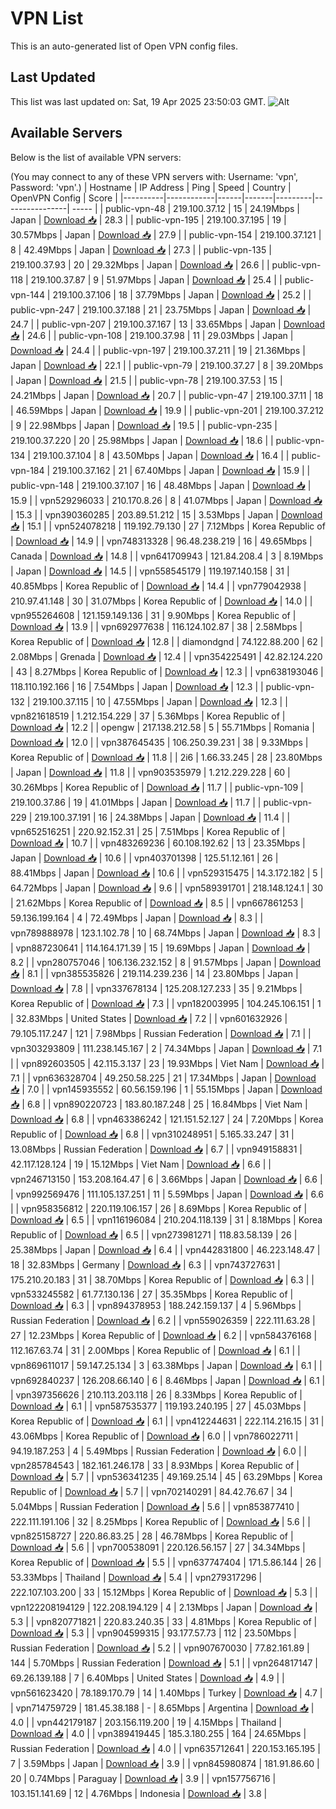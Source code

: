 # VPN List

This is an auto-generated list of Open VPN config files.

## Last Updated

This list was last updated on: Sat, 19 Apr 2025 23:50:03 GMT.
![Alt](https://repobeats.axiom.co/api/embed/186b98318ef1479477931607c1ad7d823f12451f.svg "Repobeats analytics image")

## Available Servers

Below is the list of available VPN servers:

(You may connect to any of these VPN servers with: Username: 'vpn', Password: 'vpn'.)
| Hostname | IP Address | Ping | Speed | Country | OpenVPN Config | Score |
|----------|------------|------|-------|---------|----------------| ----- |
| public-vpn-48 | 219.100.37.12 | 15 | 24.19Mbps | Japan | [Download 📥](./configs/server_0_JP.ovpn) | 28.3 |
| public-vpn-195 | 219.100.37.195 | 19 | 30.57Mbps | Japan | [Download 📥](./configs/server_1_JP.ovpn) | 27.9 |
| public-vpn-154 | 219.100.37.121 | 8 | 42.49Mbps | Japan | [Download 📥](./configs/server_2_JP.ovpn) | 27.3 |
| public-vpn-135 | 219.100.37.93 | 20 | 29.32Mbps | Japan | [Download 📥](./configs/server_3_JP.ovpn) | 26.6 |
| public-vpn-118 | 219.100.37.87 | 9 | 51.97Mbps | Japan | [Download 📥](./configs/server_4_JP.ovpn) | 25.4 |
| public-vpn-144 | 219.100.37.106 | 18 | 37.79Mbps | Japan | [Download 📥](./configs/server_5_JP.ovpn) | 25.2 |
| public-vpn-247 | 219.100.37.188 | 21 | 23.75Mbps | Japan | [Download 📥](./configs/server_6_JP.ovpn) | 24.7 |
| public-vpn-207 | 219.100.37.167 | 13 | 33.65Mbps | Japan | [Download 📥](./configs/server_7_JP.ovpn) | 24.6 |
| public-vpn-108 | 219.100.37.98 | 11 | 29.03Mbps | Japan | [Download 📥](./configs/server_8_JP.ovpn) | 24.4 |
| public-vpn-197 | 219.100.37.211 | 19 | 21.36Mbps | Japan | [Download 📥](./configs/server_9_JP.ovpn) | 22.1 |
| public-vpn-79 | 219.100.37.27 | 8 | 39.20Mbps | Japan | [Download 📥](./configs/server_10_JP.ovpn) | 21.5 |
| public-vpn-78 | 219.100.37.53 | 15 | 24.21Mbps | Japan | [Download 📥](./configs/server_11_JP.ovpn) | 20.7 |
| public-vpn-47 | 219.100.37.11 | 18 | 46.59Mbps | Japan | [Download 📥](./configs/server_12_JP.ovpn) | 19.9 |
| public-vpn-201 | 219.100.37.212 | 9 | 22.98Mbps | Japan | [Download 📥](./configs/server_13_JP.ovpn) | 19.5 |
| public-vpn-235 | 219.100.37.220 | 20 | 25.98Mbps | Japan | [Download 📥](./configs/server_14_JP.ovpn) | 18.6 |
| public-vpn-134 | 219.100.37.104 | 8 | 43.50Mbps | Japan | [Download 📥](./configs/server_15_JP.ovpn) | 16.4 |
| public-vpn-184 | 219.100.37.162 | 21 | 67.40Mbps | Japan | [Download 📥](./configs/server_16_JP.ovpn) | 15.9 |
| public-vpn-148 | 219.100.37.107 | 16 | 48.48Mbps | Japan | [Download 📥](./configs/server_17_JP.ovpn) | 15.9 |
| vpn529296033 | 210.170.8.26 | 8 | 41.07Mbps | Japan | [Download 📥](./configs/server_18_JP.ovpn) | 15.3 |
| vpn390360285 | 203.89.51.212 | 15 | 3.53Mbps | Japan | [Download 📥](./configs/server_19_JP.ovpn) | 15.1 |
| vpn524078218 | 119.192.79.130 | 27 | 7.12Mbps | Korea Republic of | [Download 📥](./configs/server_20_KR.ovpn) | 14.9 |
| vpn748313328 | 96.48.238.219 | 16 | 49.65Mbps | Canada | [Download 📥](./configs/server_21_CA.ovpn) | 14.8 |
| vpn641709943 | 121.84.208.4 | 3 | 8.19Mbps | Japan | [Download 📥](./configs/server_22_JP.ovpn) | 14.5 |
| vpn558545179 | 119.197.140.158 | 31 | 40.85Mbps | Korea Republic of | [Download 📥](./configs/server_23_KR.ovpn) | 14.4 |
| vpn779042938 | 210.97.41.148 | 30 | 31.07Mbps | Korea Republic of | [Download 📥](./configs/server_24_KR.ovpn) | 14.0 |
| vpn955264608 | 121.159.149.136 | 31 | 9.90Mbps | Korea Republic of | [Download 📥](./configs/server_25_KR.ovpn) | 13.9 |
| vpn692977638 | 116.124.102.87 | 38 | 2.58Mbps | Korea Republic of | [Download 📥](./configs/server_26_KR.ovpn) | 12.8 |
| diamondgnd | 74.122.88.200 | 62 | 2.08Mbps | Grenada | [Download 📥](./configs/server_27_GD.ovpn) | 12.4 |
| vpn354225491 | 42.82.124.220 | 43 | 8.27Mbps | Korea Republic of | [Download 📥](./configs/server_28_KR.ovpn) | 12.3 |
| vpn638193046 | 118.110.192.166 | 16 | 7.54Mbps | Japan | [Download 📥](./configs/server_29_JP.ovpn) | 12.3 |
| public-vpn-132 | 219.100.37.115 | 10 | 47.55Mbps | Japan | [Download 📥](./configs/server_30_JP.ovpn) | 12.3 |
| vpn821618519 | 1.212.154.229 | 37 | 5.36Mbps | Korea Republic of | [Download 📥](./configs/server_31_KR.ovpn) | 12.2 |
| opengw | 217.138.212.58 | 5 | 55.71Mbps | Romania | [Download 📥](./configs/server_32_RO.ovpn) | 12.0 |
| vpn387645435 | 106.250.39.231 | 38 | 9.33Mbps | Korea Republic of | [Download 📥](./configs/server_33_KR.ovpn) | 11.8 |
| 2i6 | 1.66.33.245 | 28 | 23.80Mbps | Japan | [Download 📥](./configs/server_34_JP.ovpn) | 11.8 |
| vpn903535979 | 1.212.229.228 | 60 | 30.26Mbps | Korea Republic of | [Download 📥](./configs/server_35_KR.ovpn) | 11.7 |
| public-vpn-109 | 219.100.37.86 | 19 | 41.01Mbps | Japan | [Download 📥](./configs/server_36_JP.ovpn) | 11.7 |
| public-vpn-229 | 219.100.37.191 | 16 | 24.38Mbps | Japan | [Download 📥](./configs/server_37_JP.ovpn) | 11.4 |
| vpn652516251 | 220.92.152.31 | 25 | 7.51Mbps | Korea Republic of | [Download 📥](./configs/server_38_KR.ovpn) | 10.7 |
| vpn483269236 | 60.108.192.62 | 13 | 23.35Mbps | Japan | [Download 📥](./configs/server_39_JP.ovpn) | 10.6 |
| vpn403701398 | 125.51.12.161 | 26 | 88.41Mbps | Japan | [Download 📥](./configs/server_40_JP.ovpn) | 10.6 |
| vpn529315475 | 14.3.172.182 | 5 | 64.72Mbps | Japan | [Download 📥](./configs/server_41_JP.ovpn) | 9.6 |
| vpn589391701 | 218.148.124.1 | 30 | 21.62Mbps | Korea Republic of | [Download 📥](./configs/server_42_KR.ovpn) | 8.5 |
| vpn667861253 | 59.136.199.164 | 4 | 72.49Mbps | Japan | [Download 📥](./configs/server_43_JP.ovpn) | 8.3 |
| vpn789888978 | 123.1.102.78 | 10 | 68.74Mbps | Japan | [Download 📥](./configs/server_44_JP.ovpn) | 8.3 |
| vpn887230641 | 114.164.171.39 | 15 | 19.69Mbps | Japan | [Download 📥](./configs/server_45_JP.ovpn) | 8.2 |
| vpn280757046 | 106.136.232.152 | 8 | 91.57Mbps | Japan | [Download 📥](./configs/server_46_JP.ovpn) | 8.1 |
| vpn385535826 | 219.114.239.236 | 14 | 23.80Mbps | Japan | [Download 📥](./configs/server_47_JP.ovpn) | 7.8 |
| vpn337678134 | 125.208.127.233 | 35 | 9.21Mbps | Korea Republic of | [Download 📥](./configs/server_48_KR.ovpn) | 7.3 |
| vpn182003995 | 104.245.106.151 | 1 | 32.83Mbps | United States | [Download 📥](./configs/server_49_US.ovpn) | 7.2 |
| vpn601632926 | 79.105.117.247 | 121 | 7.98Mbps | Russian Federation | [Download 📥](./configs/server_50_RU.ovpn) | 7.1 |
| vpn303293809 | 111.238.145.167 | 2 | 74.34Mbps | Japan | [Download 📥](./configs/server_51_JP.ovpn) | 7.1 |
| vpn892603505 | 42.115.3.137 | 23 | 19.93Mbps | Viet Nam | [Download 📥](./configs/server_52_VN.ovpn) | 7.1 |
| vpn636328704 | 49.250.58.225 | 21 | 17.34Mbps | Japan | [Download 📥](./configs/server_53_JP.ovpn) | 7.0 |
| vpn145935552 | 60.56.159.196 | 1 | 55.15Mbps | Japan | [Download 📥](./configs/server_54_JP.ovpn) | 6.8 |
| vpn890220723 | 183.80.187.248 | 25 | 16.84Mbps | Viet Nam | [Download 📥](./configs/server_55_VN.ovpn) | 6.8 |
| vpn463386242 | 121.151.52.127 | 24 | 7.20Mbps | Korea Republic of | [Download 📥](./configs/server_56_KR.ovpn) | 6.8 |
| vpn310248951 | 5.165.33.247 | 31 | 13.08Mbps | Russian Federation | [Download 📥](./configs/server_57_RU.ovpn) | 6.7 |
| vpn949158831 | 42.117.128.124 | 19 | 15.12Mbps | Viet Nam | [Download 📥](./configs/server_58_VN.ovpn) | 6.6 |
| vpn246713150 | 153.208.164.47 | 6 | 3.66Mbps | Japan | [Download 📥](./configs/server_59_JP.ovpn) | 6.6 |
| vpn992569476 | 111.105.137.251 | 11 | 5.59Mbps | Japan | [Download 📥](./configs/server_60_JP.ovpn) | 6.6 |
| vpn958356812 | 220.119.106.157 | 26 | 8.69Mbps | Korea Republic of | [Download 📥](./configs/server_61_KR.ovpn) | 6.5 |
| vpn116196084 | 210.204.118.139 | 31 | 8.18Mbps | Korea Republic of | [Download 📥](./configs/server_62_KR.ovpn) | 6.5 |
| vpn273981271 | 118.83.58.139 | 26 | 25.38Mbps | Japan | [Download 📥](./configs/server_63_JP.ovpn) | 6.4 |
| vpn442831800 | 46.223.148.47 | 18 | 32.83Mbps | Germany | [Download 📥](./configs/server_64_DE.ovpn) | 6.3 |
| vpn743727631 | 175.210.20.183 | 31 | 38.70Mbps | Korea Republic of | [Download 📥](./configs/server_65_KR.ovpn) | 6.3 |
| vpn533245582 | 61.77.130.136 | 27 | 35.35Mbps | Korea Republic of | [Download 📥](./configs/server_66_KR.ovpn) | 6.3 |
| vpn894378953 | 188.242.159.137 | 4 | 5.96Mbps | Russian Federation | [Download 📥](./configs/server_67_RU.ovpn) | 6.2 |
| vpn559026359 | 222.111.63.28 | 27 | 12.23Mbps | Korea Republic of | [Download 📥](./configs/server_68_KR.ovpn) | 6.2 |
| vpn584376168 | 112.167.63.74 | 31 | 2.00Mbps | Korea Republic of | [Download 📥](./configs/server_69_KR.ovpn) | 6.1 |
| vpn869611017 | 59.147.25.134 | 3 | 63.38Mbps | Japan | [Download 📥](./configs/server_70_JP.ovpn) | 6.1 |
| vpn692840237 | 126.208.66.140 | 6 | 8.46Mbps | Japan | [Download 📥](./configs/server_71_JP.ovpn) | 6.1 |
| vpn397356626 | 210.113.203.118 | 26 | 8.33Mbps | Korea Republic of | [Download 📥](./configs/server_72_KR.ovpn) | 6.1 |
| vpn587535377 | 119.193.240.195 | 27 | 45.03Mbps | Korea Republic of | [Download 📥](./configs/server_73_KR.ovpn) | 6.1 |
| vpn412244631 | 222.114.216.15 | 31 | 43.06Mbps | Korea Republic of | [Download 📥](./configs/server_74_KR.ovpn) | 6.0 |
| vpn786022711 | 94.19.187.253 | 4 | 5.49Mbps | Russian Federation | [Download 📥](./configs/server_75_RU.ovpn) | 6.0 |
| vpn285784543 | 182.161.246.178 | 33 | 8.93Mbps | Korea Republic of | [Download 📥](./configs/server_76_KR.ovpn) | 5.7 |
| vpn536341235 | 49.169.25.14 | 45 | 63.29Mbps | Korea Republic of | [Download 📥](./configs/server_77_KR.ovpn) | 5.7 |
| vpn702140291 | 84.42.76.67 | 34 | 5.04Mbps | Russian Federation | [Download 📥](./configs/server_78_RU.ovpn) | 5.6 |
| vpn853877410 | 222.111.191.106 | 32 | 8.25Mbps | Korea Republic of | [Download 📥](./configs/server_79_KR.ovpn) | 5.6 |
| vpn825158727 | 220.86.83.25 | 28 | 46.78Mbps | Korea Republic of | [Download 📥](./configs/server_80_KR.ovpn) | 5.6 |
| vpn700538091 | 220.126.56.157 | 27 | 34.34Mbps | Korea Republic of | [Download 📥](./configs/server_81_KR.ovpn) | 5.5 |
| vpn637747404 | 171.5.86.144 | 26 | 53.33Mbps | Thailand | [Download 📥](./configs/server_82_TH.ovpn) | 5.4 |
| vpn279317296 | 222.107.103.200 | 33 | 15.12Mbps | Korea Republic of | [Download 📥](./configs/server_83_KR.ovpn) | 5.3 |
| vpn122208194129 | 122.208.194.129 | 4 | 2.13Mbps | Japan | [Download 📥](./configs/server_84_JP.ovpn) | 5.3 |
| vpn820771821 | 220.83.240.35 | 33 | 4.81Mbps | Korea Republic of | [Download 📥](./configs/server_85_KR.ovpn) | 5.3 |
| vpn904599315 | 93.177.57.73 | 112 | 23.50Mbps | Russian Federation | [Download 📥](./configs/server_86_RU.ovpn) | 5.2 |
| vpn907670030 | 77.82.161.89 | 144 | 5.70Mbps | Russian Federation | [Download 📥](./configs/server_87_RU.ovpn) | 5.1 |
| vpn264817147 | 69.26.139.188 | 7 | 6.40Mbps | United States | [Download 📥](./configs/server_88_US.ovpn) | 4.9 |
| vpn561623420 | 78.189.170.79 | 14 | 1.40Mbps | Turkey | [Download 📥](./configs/server_89_TR.ovpn) | 4.7 |
| vpn714759729 | 181.45.38.188 | - | 8.65Mbps | Argentina | [Download 📥](./configs/server_90_AR.ovpn) | 4.0 |
| vpn442179187 | 203.156.119.200 | 19 | 4.15Mbps | Thailand | [Download 📥](./configs/server_91_TH.ovpn) | 4.0 |
| vpn389419445 | 185.3.180.255 | 164 | 24.65Mbps | Russian Federation | [Download 📥](./configs/server_92_RU.ovpn) | 4.0 |
| vpn635712641 | 220.153.165.195 | 7 | 3.59Mbps | Japan | [Download 📥](./configs/server_93_JP.ovpn) | 3.9 |
| vpn845980874 | 181.91.86.60 | 20 | 0.74Mbps | Paraguay | [Download 📥](./configs/server_94_PY.ovpn) | 3.9 |
| vpn157756716 | 103.151.141.69 | 12 | 4.76Mbps | Indonesia | [Download 📥](./configs/server_95_ID.ovpn) | 3.8 |
